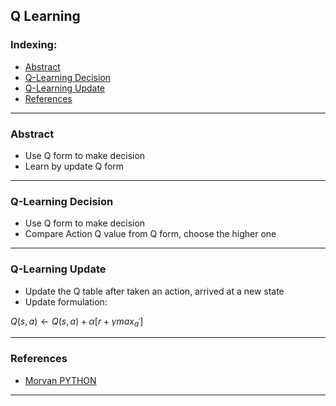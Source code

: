 ## Q Learning

### Indexing:
- [Abstract](#Abstract)
- [Q-Learning Decision](#Q-Learning-Decision)
- [Q-Learning Update](#Q-Learning-Update)
- [References](#References)

---
### Abstract
- Use Q form to make decision
- Learn by update Q form

---
### Q-Learning Decision
- Use Q form to make decision
- Compare Action Q value from Q form, choose the higher one

---
### Q-Learning Update
- Update the Q table after taken an action, arrived at a new state 
- Update formulation:

$Q(s,a) \gets Q(s,a) + \alpha[r + \gamma max_{a^'}]$

---
### References
- [Morvan PYTHON](https://morvanzhou.github.io/tutorials/machine-learning/reinforcement-learning/2-1-A-q-learning/)
---
